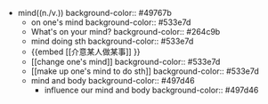 - mind((n./v.))
  background-color:: #49767b
	- on one's mind
	  background-color:: #533e7d
	- What's on your mind?
	  background-color:: #264c9b
	- mind doing sth
	  background-color:: #533e7d
	- {{embed [[介意某人做某事]] }}
	- [[change one's mind]]
	  background-color:: #533e7d
	- [[make up one's mind to do sth]]
	  background-color:: #533e7d
	- mind and body
	  background-color:: #497d46
		- influence our mind and body
		  background-color:: #497d46